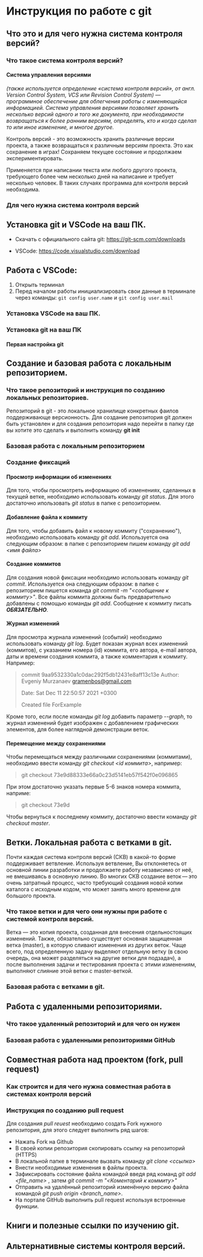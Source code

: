 # Инструкция по работе с git

## Что это и для чего нужна система контроля версий?

### Что такое система контроля версий?
#### Система управления версиями 
_(также используется определение «система контроля версий», от англ. Version Control System, VCS или Revision Control System) — программное обеспечение для облегчения работы с изменяющейся информацией. Система управления версиями позволяет хранить несколько версий одного и того же документа, при необходимости возвращаться к более ранним версиям, определять, кто и когда сделал то или иное изменение, и многое другое._

Контроль версий - это возможность хранить различные версии проекта, а также возвращаться к различным версиям проекта. Это как сохранение в играх! Сохраняем текущее состояние и продолжаем экспериментировать.

Применяется при написании текста или любого другого проекта, требующего более чем несколько дней на написание и требует несколько человек. В таких случаях программа для контроля версий необходима.

### Для чего нужна система контроля версий

## Установка git и VSCode на ваш ПК.

*  Скачать с официального сайта git: https://git-scm.com/downloads

* VSCode: https://code.visualstudio.com/download

## Работа с VSCode:

1. Открыть терминал
2. Перед началом работы инициализировать свои данные в терминале через команды: ```git config user.name```
и ```git config user.mail```





### Установка VSCode на ваш ПК.

### Установка git на ваш ПК

#### Первая настройка git

## Создание и базовая работа с локальным репозиторием.

### Что такое репозиторий и инструкция по созданию локальных репозиториев.
Репозиторий в git - это локальное хранилище конкретных фаилов поддерживающе версионность. 
Для создание репозитория git должен быть установлен и для создания репозитория надо перейти в папку где вы хотите это сделать и выполнить команду **git init**

### Базовая работа с локальным репозиторием

### **Создание фиксаций**

#### **Просмотр информации об изменениях**

Для того, чтобы просмотреть информацию об изменениях, сделанных в текущей ветке, необходимо использовать команду *git status*. Для этого достаточно ипользовать *git status* в папке с репозиторием.

#### **Добавление файла к коммиту**
Для того, чтобы добавить файл к новому коммиту ("сохранению"), необходимо использовать команду *git add*. Используется она следующим образом: в папке с репозиторием пишем команду *git add <имя файла>*

#### **Создание коммитов**

Для создания новой фиксации необходимо использовать команду *git commit*. Используется она следующим образом: в папке с репозиторием пишется команда *git commit -m "<сообщение к коммиту>"*. Все файлы коммита должны быть предварительно добавлены с помощью команды *git add*. Сообщение к коммиту писать ***ОБЯЗАТЕЛЬНО***.

#### **Журнал изменений**

Для просмотра журнала изменений (событий) необходимо использовать команду *git log*. Будет показан журнал всех изменений (коммитов), с указанием номера (id) коммита, его автора, e-mail автора, даты и времени создания коммита, а также комментария к коммиту. Например:
>commit 9aa9532330a1c0dac292f5db12431e8aff13c13e
>Author: Evgeniy Murzanaev <gramenbos@gmail.com>
>
>Date:   Sat Dec 11 22:50:57 2021 +0300
>
>Created file ForExample

Кроме того, если после команды *git log* добавить параметр *--graph*, то журнал изменений будет изображен с добавлением графических элементов, для более наглядной демонстрации веток.

#### **Перемещение между сохранениями**

Чтобы перемещаться между различными сохранениями (коммитами), необходимо ввести команду *git checkout <id коммита>*, например:
> git checkout 73e9d88333e66a0c23d5141eb57f542f0e096865

При этом достаточно указать первые 5-6 знаков номера коммита, наприме:
> git checkout 73e9d

Чтобы вернуться к последнему коммиту, достаточно ввести команду *git checkout master*.

## Ветки. Локальная работа с ветками в git.

Почти каждая система контроля версий (СКВ) в какой-то форме поддерживает ветвление. Используя ветвление, Вы отклоняетесь от основной линии разработки и продолжаете работу независимо от неё, не вмешиваясь в основную линию. Во многих СКВ создание веток — это очень затратный процесс, часто требующий создания новой копии каталога с исходным кодом, что может занять много времени для большого проекта.



### Что такое ветки и для чего они нужны при работе с системой контроля версий.

Ветка — это копия проекта, созданная для внесения отдельностоящих изменений. Также, обязательно существует основная защищенная ветка (master), в которую сливают изменения из других веток. Чаще всего, под определенную задачу выделяют отдельную ветку (в свою очередь, она может разделяться на другие ветки для подзадач), а после выполнения задачи и тестирования проекта с этими изменениям, выполняют слияние этой ветки с master-веткой.

### Базовая работа с ветками в git.

## Работа с удаленными репозиториями.

### Что такое удаленный репозиторий и для чего он нужен

### Базовая работа с удаленными репозиториями GitHub

## Совместная работа над проектом (fork, pull request)

### Как строится и для чего нужна совместная работа в системах контроля версий

### Инструкция по созданию pull request

Для создания *pull reuest* необходимо создать Fork нужного репозитория, для этого следует выполнить ряд шагов:

* Нажать Fork на Github 
* В своей копии репозитория скопировать ссылку на репозиторий (HTTPS)
* В локальной папке в терминале вызвать команду *git clone <ссылка>* 
* Внести необходимые изменения в файлы проекта.
* Зафиксировать состояние файла командой введя ряд команд *git add <file_name>* , затем *git commit -m "<Коментарий к коммиту>"*
* Отправить на удалённый репозиторий изменённую версию файла командой *git push origin <branch_name>*.
* На портале GitHub выполнить pull request используя встроенные функции.




## Книги и полезные ссылки по изучению git.

## Альтернативные системы контроля версий.

